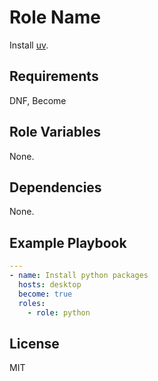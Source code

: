 Role Name
=========

Install [uv](https://github.com/astral-sh/uv).

Requirements
------------

DNF, Become


Role Variables
--------------

None.

Dependencies
------------

None.

Example Playbook
----------------

```yml
---
- name: Install python packages
  hosts: desktop
  become: true
  roles:
    - role: python
```

License
-------

MIT

